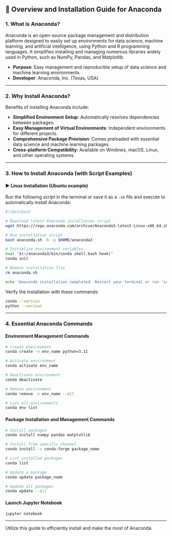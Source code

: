 ## 📌 Overview and Installation Guide for Anaconda

### 1. What is Anaconda?

Anaconda is an open-source package management and distribution platform designed to easily set up environments for data science, machine learning, and artificial intelligence, using Python and R programming languages. It simplifies installing and managing numerous libraries widely used in Python, such as NumPy, Pandas, and Matplotlib.

- **Purpose**: Easy management and reproducible setup of data science and machine learning environments.
- **Developer**: Anaconda, Inc. (Texas, USA)

---

### 2. Why Install Anaconda?

Benefits of installing Anaconda include:

- **Simplified Environment Setup**: Automatically resolves dependencies between packages.
- **Easy Management of Virtual Environments**: Independent environments for different projects.
- **Comprehensive Package Provision**: Comes preloaded with essential data science and machine learning packages.
- **Cross-platform Compatibility**: Available on Windows, macOS, Linux, and other operating systems.

---

### 3. How to Install Anaconda (with Script Examples)

#### ▶️ Linux Installation (Ubuntu example)

Run the following script in the terminal or save it as a `.sh` file and execute to automatically install Anaconda:

```bash
#!/bin/bash

# Download latest Anaconda installation script
wget https://repo.anaconda.com/archive/Anaconda3-latest-Linux-x86_64.sh -O anaconda.sh

# Run installation script
bash anaconda.sh -b -p $HOME/anaconda3

# Initialize environment variables
eval "$(~/anaconda3/bin/conda shell.bash hook)"
conda init

# Remove installation file
rm anaconda.sh

echo "Anaconda installation completed. Restart your terminal or run 'source ~/.bashrc' to apply settings."
```

Verify the installation with these commands:

```bash
conda --version
python --version
```

---

### 4. Essential Anaconda Commands

#### Environment Management Commands

```bash
# Create environment
conda create -n env_name python=3.11

# Activate environment
conda activate env_name

# Deactivate environment
conda deactivate

# Remove environment
conda remove -n env_name --all

# List all environments
conda env list
```

#### Package Installation and Management Commands

```bash
# Install packages
conda install numpy pandas matplotlib

# Install from specific channel
conda install -c conda-forge package_name

# List installed packages
conda list

# Update a package
conda update package_name

# Update all packages
conda update --all
```

#### Launch Jupyter Notebook

```bash
jupyter notebook
```

---

Utilize this guide to efficiently install and make the most of Anaconda.

